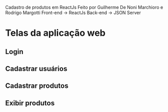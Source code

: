 Cadastro de produtos em ReactJs
Feito por Guilherme De Noni Marchioro e Rodrigo Margotti
Front-end -> ReactJs
Back-end -> JSON Server

<h1>Telas da aplicação web</h1>

## Login

## Cadastrar usuários

## Cadastrar produtos

## Exibir produtos


